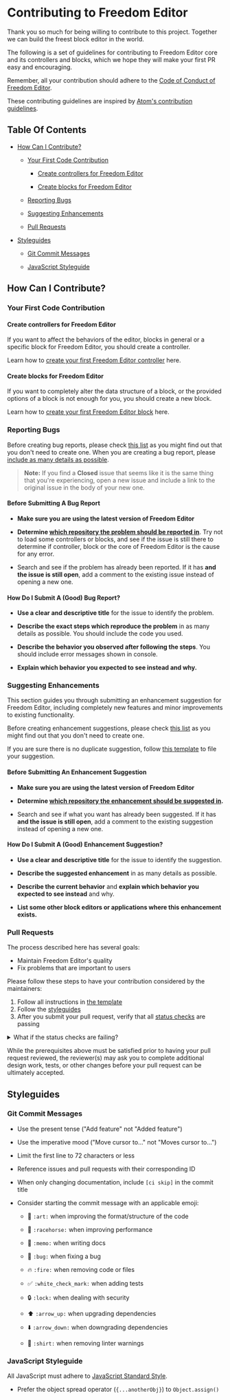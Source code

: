 # Contributing to Freedom Editor

Thank you so much for being willing to contribute to this project. Together we can build the freest block editor in the world.

The following is a set of guidelines for contributing to Freedom Editor core and its controllers and blocks, which we hope they will make your first PR easy and encouraging.

Remember, all your contribution should adhere to the [Code of Conduct of Freedom Editor](https://github.com/winston0410/freedom-editor/blob/master/CONDUCT.md).

These contributing guidelines are inspired by [Atom's contribution guidelines](https://github.com/atom/atom/blob/master/CONTRIBUTING.md).

## Table Of Contents

- [How Can I Contribute?](#how-can-i-contribute)

  - [Your First Code Contribution](#your-first-code-contribution)

    - [Create controllers for Freedom Editor](#create-controllers-for-freedom-editor)

    - [Create blocks for Freedom Editor](#create-blocks-for-freedom-editor)

  - [Reporting Bugs](#reporting-bugs)

  - [Suggesting Enhancements](#suggesting-enhancements)

  - [Pull Requests](#pull-requests)

- [Styleguides](#styleguides)

  - [Git Commit Messages](#git-commit-messages)

  - [JavaScript Styleguide](#javascript-styleguide)

## How Can I Contribute?

### Your First Code Contribution

#### Create controllers for Freedom Editor

If you want to affect the behaviors of the editor, blocks in general or a specific block for Freedom Editor, you should create a controller.

Learn how to [create your first Freedom Editor controller](https://github.com/winston0410/freedom-editor/blob/master/create-first-controller.md) here.

#### Create blocks for Freedom Editor

If you want to completely alter the data structure of a block, or the provided options of a block is not enough for you, you should create a new block.

Learn how to [create your first Freedom Editor block](https://github.com/winston0410/freedom-editor/blob/master/create-first-block.md) here.

### Reporting Bugs

Before creating bug reports, please check [this list](#before-submitting-a-bug-report) as you might find out that you don't need to create one. When you are creating a bug report, please [include as many details as possible](#how-do-i-submit-a-good-bug-report).

> **Note:** If you find a **Closed** issue that seems like it is the same thing that you're experiencing, open a new issue and include a link to the original issue in the body of your new one.

#### Before Submitting A Bug Report

- **Make sure you are using the latest version of Freedom Editor**

- **Determine [which repository the problem should be reported in](https://github.com/winston0410/awesome-freedom-editor)**. Try not to load some controllers or blocks, and see if the issue is still there to determine if controller, block or the core of Freedom Editor is the cause for any error.

- Search and see if the problem has already been reported. If it has **and the issue is still open**, add a comment to the existing issue instead of opening a new one.

#### How Do I Submit A (Good) Bug Report?

- **Use a clear and descriptive title** for the issue to identify the problem.

- **Describe the exact steps which reproduce the problem** in as many details as possible. You should include the code you used.

- **Describe the behavior you observed after following the steps**. You should include error messages shown in console.

- **Explain which behavior you expected to see instead and why.**

### Suggesting Enhancements

This section guides you through submitting an enhancement suggestion for Freedom Editor, including completely new features and minor improvements to existing functionality.

Before creating enhancement suggestions, please check [this list](#before-submitting-an-enhancement-suggestion) as you might find out that you don't need to create one.

If you are sure there is no duplicate suggestion, follow [this template]() to file your suggestion.

#### Before Submitting An Enhancement Suggestion

- **Make sure you are using the latest version of Freedom Editor**

- **Determine [which repository the enhancement should be suggested in](#atom-and-packages).**

- Search and see if what you want has already been suggested. If it has **and the issue is still open**, add a comment to the existing suggestion instead of opening a new one.

#### How Do I Submit A (Good) Enhancement Suggestion?

- **Use a clear and descriptive title** for the issue to identify the suggestion.

- **Describe the suggested enhancement** in as many details as possible.

- **Describe the current behavior** and **explain which behavior you expected to see instead** and why.

- **List some other block editors or applications where this enhancement exists.**

### Pull Requests

The process described here has several goals:

- Maintain Freedom Editor's quality
- Fix problems that are important to users

Please follow these steps to have your contribution considered by the maintainers:

1. Follow all instructions in [the template](PULL_REQUEST_TEMPLATE.md)
2. Follow the [styleguides](#styleguides)
3. After you submit your pull request, verify that all [status checks](https://help.github.com/articles/about-status-checks/) are passing

  <details><summary>What if the status checks are failing?</summary>If a status check is failing, and you believe that the failure is unrelated to your change, please leave a comment on the pull request explaining why you believe the failure is unrelated. A maintainer will re-run the status check for you. If we conclude that the failure was a false positive, then we will open an issue to track that problem with our status check suite.</details>

While the prerequisites above must be satisfied prior to having your pull request reviewed, the reviewer(s) may ask you to complete additional design work, tests, or other changes before your pull request can be ultimately accepted.

## Styleguides

### Git Commit Messages

- Use the present tense ("Add feature" not "Added feature")
- Use the imperative mood ("Move cursor to..." not "Moves cursor to...")
- Limit the first line to 72 characters or less
- Reference issues and pull requests with their corresponding ID
- When only changing documentation, include `[ci skip]` in the commit title
- Consider starting the commit message with an applicable emoji:

  - :art: `:art:` when improving the format/structure of the code
  - :racehorse: `:racehorse:` when improving performance
  - :memo: `:memo:` when writing docs

  - :bug: `:bug:` when fixing a bug

  - :fire: `:fire:` when removing code or files

  - :white_check_mark: `:white_check_mark:` when adding tests

  - :lock: `:lock:` when dealing with security

  - :arrow_up: `:arrow_up:` when upgrading dependencies

  - :arrow_down: `:arrow_down:` when downgrading dependencies

  - :shirt: `:shirt:` when removing linter warnings

### JavaScript Styleguide

All JavaScript must adhere to [JavaScript Standard Style](https://standardjs.com/).

- Prefer the object spread operator (`{...anotherObj}`) to `Object.assign()`

